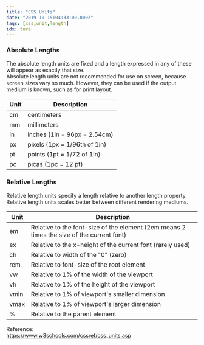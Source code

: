 ```yaml
---
title: "CSS Units"
date: "2019-10-15T04:33:00.000Z"
tags: [css,unit,length]
idx: ture
---
```


### Absolute Lengths
The absolute length units are fixed and a length expressed in any of these will appear as exactly that size.  
Absolute length units are not recommended for use on screen, because screen sizes vary so much. However, they can be used if the output medium is known, such as for print layout.

<table>
  <thead>
    <tr>
      <th>Unit</th>
      <th>Description</th>
    </tr>
  </thead>
  <tbody>
    <tr>
      <td>cm</td>
      <td>centimeters</td>
    </tr>
    <tr>
      <td>mm</td>
      <td>millimeters</td>
    </tr>
    <tr>
      <td>in</td>
      <td>inches (1in = 96px = 2.54cm)</td>
    </tr>
    <tr>
      <td>px</td>
      <td>pixels (1px = 1/96th of 1in)</td>
    </tr>
    <tr>
      <td>pt</td>
      <td>points (1pt = 1/72 of 1in)</td>
    </tr>
    <tr>
      <td>pc</td>
      <td>picas (1pc = 12 pt)</td>
    </tr>
  </tbody>
</table>

### Relative Lengths
Relative length units specify a length relative to another length property. Relative length units scales better between different rendering mediums.

<table>
  <thead>
    <tr>
      <th>Unit</th>
      <th>Description</th>
    </tr>
  </thead>
  <tbody>
    <tr>
      <td>em</td>
      <td>Relative to the font-size of the element (2em means 2 times the size of the current font)</td>
    </tr>
    <tr>
      <td>ex</td>
      <td>Relative to the x-height of the current font (rarely used)</td>
    </tr>
    <tr>
      <td>ch</td>
      <td>Relative to width of the "0" (zero)</td>
    </tr>
    <tr>
      <td>rem</td>
      <td>Relative to font-size of the root element</td>
    </tr>
    <tr>
      <td>vw</td>
      <td>Relative to 1% of the width of the viewport</td>
    </tr>
    <tr>
      <td>vh</td>
      <td>Relative to 1% of the height of the viewport</td>
    </tr>
    <tr>
      <td>vmin</td>
      <td>	Relative to 1% of viewport's smaller dimension</td>
    </tr>
    <tr>
      <td>vmax</td>
      <td>Relative to 1% of viewport's larger dimension</td>
    </tr>
    <tr>
      <td>%</td>
      <td>Relative to the parent element</td>
    </tr>
  </tbody>
</table>

Reference:  
https://www.w3schools.com/cssref/css_units.asp